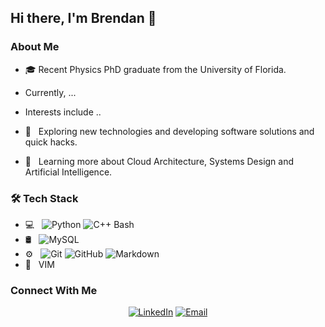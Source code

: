 ## Hi there, I'm Brendan 👋

### About Me
- 🎓 Recent Physics PhD graduate from the University of Florida.
- Currently, ... 
- Interests include .. 

- 🤔 &nbsp; Exploring new technologies and developing software solutions and quick hacks.
- 🌱 &nbsp; Learning more about Cloud Architecture, Systems Design and Artificial Intelligence.

### 🛠 Tech Stack

- 💻 &nbsp;
  ![Python](https://img.shields.io/badge/-Python-333333?style=flat&logo=python)
  ![C++](https://img.shields.io/badge/-C++-333333?style=flat&logo=C%2B%2B&logoColor=00599C)
  Bash
- 🛢 &nbsp;
  ![MySQL](https://img.shields.io/badge/-MySQL-333333?style=flat&logo=mysql)
- ⚙️ &nbsp;
  ![Git](https://img.shields.io/badge/-Git-333333?style=flat&logo=git)
  ![GitHub](https://img.shields.io/badge/-GitHub-333333?style=flat&logo=github)
  ![Markdown](https://img.shields.io/badge/-Markdown-333333?style=flat&logo=markdown)
- 🔧 &nbsp;
  VIM

### Connect With Me

<p align="center">
<a href="https://linkedin.com/in/brendandobrien1/"><img alt="LinkedIn" src="https://img.shields.io/badge/LinkedIn-Brendan%20O'Brien%20-blue?style=flat-square&logo=linkedin"></a>
<a href="mailto:avsingh@umass.edu"><img alt="Email" src="https://img.shields.io/badge/Email-brendandobrien1@gmail.com-blue?style=flat-square&logo=gmail"></a>
</p>



